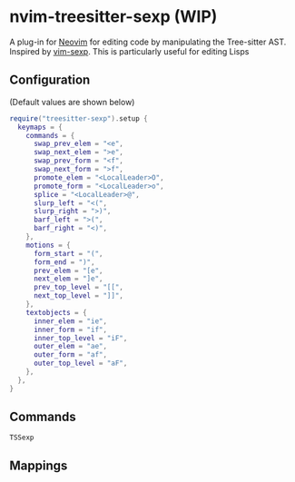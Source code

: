# nvim-treesitter-sexp **(WIP)**

A plug-in for [Neovim](https://github.com/neovim/neovim) for editing code by
manipulating the Tree-sitter AST. Inspired by
[vim-sexp](https://github.com/guns/vim-sexp). This is particularly useful for
editing Lisps

## Configuration

(Default values are shown below)

```lua
require("treesitter-sexp").setup {
  keymaps = {
    commands = {
      swap_prev_elem = "<e",
      swap_next_elem = ">e",
      swap_prev_form = "<f",
      swap_next_form = ">f",
      promote_elem = "<LocalLeader>O",
      promote_form = "<LocalLeader>o",
      splice = "<LocalLeader>@",
      slurp_left = "<(",
      slurp_right = ">)",
      barf_left = ">(",
      barf_right = "<)",
    },
    motions = {
      form_start = "(",
      form_end = ")",
      prev_elem = "[e",
      next_elem = "]e",
      prev_top_level = "[[",
      next_top_level = "]]",
    },
    textobjects = {
      inner_elem = "ie",
      inner_form = "if",
      inner_top_level = "iF",
      outer_elem = "ae",
      outer_form = "af",
      outer_top_level = "aF",
    },
  },
}
```

## Commands

`TSSexp`

## Mappings

